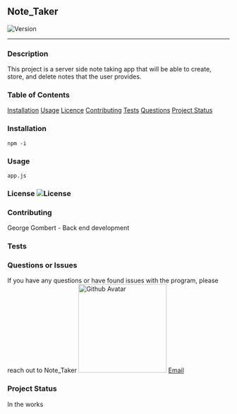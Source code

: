 ## Note_Taker
  ![Version](https://img.shields.io/badge/Version-1.0-green)
  ****
  ### Description
  This project is a server side note taking app that will be able to create, store, and delete notes that the user provides. 
  ### Table of Contents
  [Installation](#Installation)
  [Usage](#Usage)
  [Licence](#Licence)
  [Contributing](#Contributing)
  [Tests](#Tests)
  [Questions](#Questions)
  [Project Status](#Project-status)
  
  ### Installation
  
  ```
 npm -i 
```
  ### Usage
  
  ```
 app.js 
```

  ### License ![License](https://img.shields.io/badge/License-MIT-blue)
  
  ### Contributing
  George Gombert - Back end development
  ### Tests
  
  ### Questions or Issues
  If you have any questions or have found issues with the program, please reach out to Note_Taker
  <img src="https://avatars3.githubusercontent.com/u/59551782?v=4" alt="Github Avatar" width="200"/> [Email](null)
  ### Project Status
  In the works